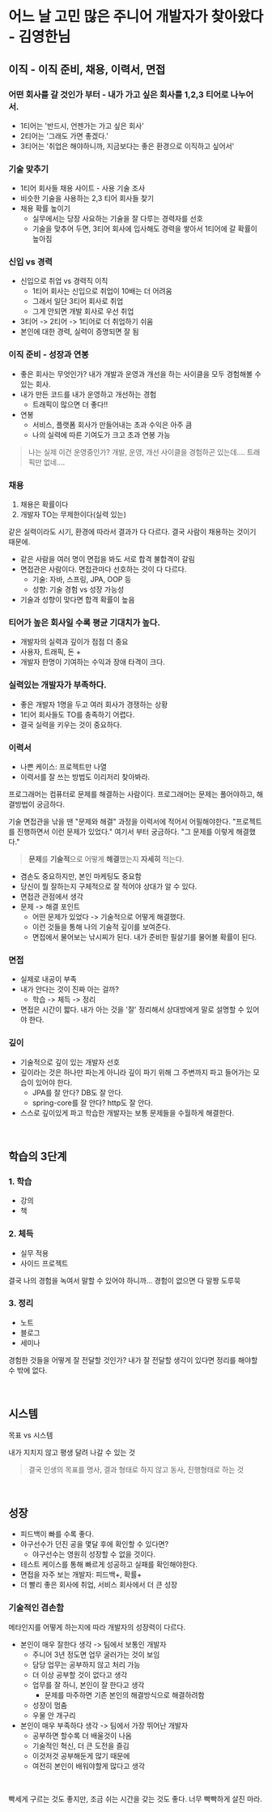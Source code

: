 # 어느 날 고민 많은 주니어 개발자가 찾아왔다 - 김영한님

## 이직 - 이직 준비, 채용, 이력서, 면접
### 어떤 회사를 갈 것인가 부터 - 내가 가고 싶은 회사를 1,2,3 티어로 나누어서. 

- 1티어는 '반드시, 언젠가는 가고 싶은 회사'
- 2티어는 '그래도 가면 좋겠다.'
- 3티어는 '취업은 해야하니까, 지금보다는 좋은 환경으로 이직하고 싶어서'

### 기술 맞추기
- 1티어 회사들 채용 사이트 - 사용 기술 조사
- 비슷한 기술을 사용하는 2,3 티어 회사들 찾기
- 채용 확률 높이기
  - 실무에서는 당장 사요하는 기술을 잘 다루는 경력자를 선호
  - 기술을 맞추어 두면, 3티어 회사에 입사해도 경력을 쌓아서 1티어에 갈 확률이 높아짐

### 신입 vs 경력
- 신입으로 취업 vs 경력직 이직
  - 1티어 회사는 신입으로 취업이 10배는 더 어려움
  - 그래서 일단 3티어 회사로 취업
  - 그게 안되면 개발 회사로 우선 취업
- 3티어 -> 2티어 -> 1티어로 더 취업하기 쉬움
- 본인에 대한 경력, 실력이 증명되면 잘 됨

### 이직 준비 - 성장과 연봉
- 좋은 회사는 무엇인가? 내가 개발과 운영과 개선을 하는 사이클을 모두 경험해볼 수 있는 회사.
- 내가 만든 코드를 내가 운영하고 개선하는 경험
  - 트래픽이 많으면 더 좋다!!
- 연봉
  - 서비스, 플랫폼 회사가 만들어내는 초과 수익은 아주 큼
  - 나의 실력에 따른 기여도가 크고 초과 연봉 가능

> 나는 실제 이건 운영중인가? 개발, 운영, 개선 사이클을 경험하곤 있는데....
> 트래픽만 없네....

### 채용
1. 채용은 확률이다
2. 개발자 TO는 무제한이다(실력 있는)

같은 실력이라도 시기, 환경에 따라서 결과가 다 다르다. 결국 사람이 채용하는 것이기 때문에.

- 같은 사람을 여러 명이 면접을 봐도 서로 합격 불합격이 갈림
- 면접관은 사람이다. 면접관마다 선호하는 것이 다 다르다.
  - 기술: 자바, 스프링, JPA, OOP 등
  - 성향: 기술 경험 vs 성장 가능성
- 기술과 성향이 맞다면 합격 확률이 높음

### 티어가 높은 회사일 수록 평균 기대치가 높다.

- 개발자의 실력과 깊이가 점점 더 중요
- 사용자, 트래픽, 돈 +
- 개발자 한명이 기여하는 수익과 장애 타격이 크다.

### 실력있는 개발자가 부족하다.
- 좋은 개발자 1명을 두고 여러 회사가 경쟁하는 상황
- 1티어 회사들도 TO를 충족하기 어렵다.
- 결국 실력을 키우는 것이 중요하다.

### 이력서
- 나쁜 케이스: 프로젝트만 나열
- 이력서를 잘 쓰는 방법도 이리저리 찾아봐라.

프로그래머는 컴퓨터로 문제를 해결하는 사람이다.
프로그래머는 문제는 풀어야하고, 해결방법이 궁금하다.

기술 면접관을 낚을 땐 "문제와 해결" 과정을 이력서에 적어서 어필해야한다.
"프로젝트를 진행하면서 이런 문제가 있었다." 여기서 부터 궁금하다. 
"그 문제를 이렇게 해결했다."

> **문제**를 **기술적**으로 어떻게 **해결**했는지 **자세히** 적는다.

- 겸손도 중요하지만, 본인 마케팅도 중요함
- 당신이 뭘 잘하는지 구체적으로 잘 적어야 상대가 알 수 있다.
- 면접관 관점에서 생각
- 문제 -> 해결 포인트
  - 어떤 문제가 있었다 -> 기술적으로 어떻게 해결했다.
  - 이런 것들을 통해 나의 기술적 깊이를 보여준다.
  - 면접에서 물어보는 낚시찌가 된다. 내가 준비한 필살기를 물어볼 확률이 된다.

### 면접
- 실제로 내공이 부족
- 내가 안다는 것이 진짜 아는 걸까?
  - 학습 -> 체득 -> 정리
- 면접은 시간이 짧다. 내가 아는 것을 '잘' 정리해서 상대방에게 말로 설명할 수 있어야 한다.

### 깊이
- 기술적으로 깊이 있는 개발자 선호
- 깊이라는 것은 하나만 파는게 아니라 깊이 파기 위해 그 주변까지 파고 들어가는 모습이 있어야 한다.
  - JPA를 잘 안다? DB도 잘 안다.
  - spring-core를 잘 안다? http도 잘 안다.
- 스스로 깊이있게 파고 학습한 개발자는 보통 문제들을 수월하게 해결한다.

<br>

## 학습의 3단계
### 1. 학습
- 강의
- 책

### 2. 체득
- 실무 적용
- 사이드 프로젝트

결국 나의 경험을 녹여서 말할 수 있어야 하니까...
경험이 없으면 다 말짱 도루묵

### 3. 정리
- 노트
- 블로그
- 세미나

경험한 것들을 어떻게 잘 전달할 것인가?
내가 잘 전달할 생각이 있다면 정리를 해야할 수 밖에 없다.

<br>

## 시스템
목표 vs 시스템

내가 지치지 않고 평생 달려 나갈 수 있는 것

> 결국 인생의 목표를 명사, 결과 형태로 하지 않고 동사, 진행형태로 하는 것

<br>

## 성장

- 피드백이 빠를 수록 좋다.
- 야구선수가 던진 공을 몇달 후에 확인할 수 있다면?
  - 야구선수는 영원히 성장할 수 없을 것이다.
- 테스트 케이스를 통해 빠르게 성공하고 실패를 확인해야한다.
- 면접을 자주 보는 개발자: 피드백+, 확률+
- 더 빨리 좋은 회사에 취업, 서비스 회사에서 더 큰 성장

### 기술적인 겸손함
메타인지를 어떻게 하는지에 따라 개발자의 성장력이 다르다.

- 본인이 매우 잘한다 생각 -> 팀에서 보통인 개발자
  - 주니어 3년 정도면 업무 굴러가는 것이 보임
  - 담당 업무는 공부하지 않고 처리 가능
  - 더 이상 공부할 것이 없다고 생각
  - 업무를 잘 하니, 본인이 잘 한다고 생각
      - 문제를 마주하면 기존 본인의 해결방식으로 해결하려함
  - 성장이 멈춤
  - 우물 안 개구리
- 본인이 매우 부족하다 생각 -> 팀에서 가장 뛰어난 개발자
  - 공부하면 할수록 더 배울것이 나옴
  - 기술적인 혁신, 더 큰 도전을 즐김
  - 이것저것 공부해둔게 많기 때문에
  - 여전히 본인이 배워야할게 많다고 생각

<br>

빡세게 구르는 것도 좋지만, 조금 쉬는 시간을 갖는 것도 좋다. 너무 빡빡하게 살진 마라.
